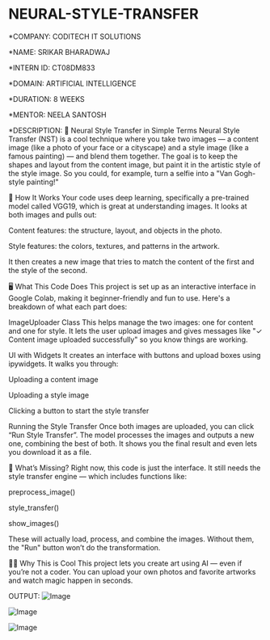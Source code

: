# NEURAL-STYLE-TRANSFER

*COMPANY: CODITECH IT SOLUTIONS

*NAME: SRIKAR BHARADWAJ

*INTERN ID: CT08DM833

*DOMAIN: ARTIFICIAL INTELLIGENCE

*DURATION: 8 WEEKS

*MENTOR: NEELA SANTOSH

*DESCRIPTION:
🎨 Neural Style Transfer in Simple Terms
Neural Style Transfer (NST) is a cool technique where you take two images — a content image (like a photo of your face or a cityscape) and a style image (like a famous painting) — and blend them together. The goal is to keep the shapes and layout from the content image, but paint it in the artistic style of the style image. So you could, for example, turn a selfie into a "Van Gogh-style painting!"

🧠 How It Works
Your code uses deep learning, specifically a pre-trained model called VGG19, which is great at understanding images. It looks at both images and pulls out:

Content features: the structure, layout, and objects in the photo.

Style features: the colors, textures, and patterns in the artwork.

It then creates a new image that tries to match the content of the first and the style of the second.

🖥️ What This Code Does
This project is set up as an interactive interface in Google Colab, making it beginner-friendly and fun to use. Here's a breakdown of what each part does:

ImageUploader Class
This helps manage the two images: one for content and one for style. It lets the user upload images and gives messages like "✓ Content image uploaded successfully" so you know things are working.

UI with Widgets
It creates an interface with buttons and upload boxes using ipywidgets. It walks you through:

Uploading a content image

Uploading a style image

Clicking a button to start the style transfer

Running the Style Transfer
Once both images are uploaded, you can click “Run Style Transfer”. The model processes the images and outputs a new one, combining the best of both. It shows you the final result and even lets you download it as a file.

🧩 What’s Missing?
Right now, this code is just the interface. It still needs the style transfer engine — which includes functions like:

preprocess_image()

style_transfer()

show_images()

These will actually load, process, and combine the images. Without them, the "Run" button won’t do the transformation.

🧑‍🎨 Why This is Cool
This project lets you create art using AI — even if you’re not a coder. You can upload your own photos and favorite artworks and watch magic happen in seconds.

OUTPUT: ![Image](https://github.com/user-attachments/assets/bc016494-c4ce-486b-9d93-b1a8867b55eb)

![Image](https://github.com/user-attachments/assets/c115c121-d4f5-48cd-b585-382b9fad0cad)

![Image](https://github.com/user-attachments/assets/0d1444df-e807-486d-9b64-d168ec9ae32e)
